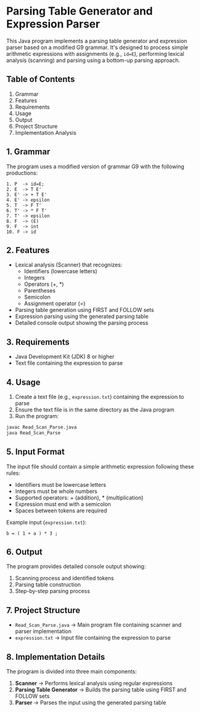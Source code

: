# Parsing Table Generator and Expression Parser

This Java program implements a parsing table generator and expression parser based on a modified G9 grammar. It's designed to process simple arithmetic expressions with assignments (e.g., `id=E`), performing lexical analysis (scanning) and parsing using a bottom-up parsing approach.


## Table of Contents

  1. Grammar
  2. Features
  3. Requirements
  4. Usage
  5. Output
  6. Project Structure
  7. Implementation Analysis


## 1. Grammar

The program uses a modified version of grammar G9 with the following productions:
```
1. P  -> id=E;
2. E  -> T E'
3. E' -> + T E'
4. E' -> epsilon
5. T  -> F T'
6. T' -> * F T'
7. T' -> epsilon
8. F  -> (E)
9. F  -> int
10. F -> id
```


## 2. Features

- Lexical analysis (Scanner) that recognizes:
  - Identifiers (lowercase letters)
  - Integers
  - Operators (+, *)
  - Parentheses
  - Semicolon
  - Assignment operator (=)
- Parsing table generation using FIRST and FOLLOW sets
- Expression parsing using the generated parsing table
- Detailed console output showing the parsing process


## 3. Requirements

- Java Development Kit (JDK) 8 or higher
- Text file containing the expression to parse


## 4. Usage

1. Create a text file (e.g., `expression.txt`) containing the expression to parse
2. Ensure the text file is in the same directory as the Java program
3. Run the program:
```bash
javac Read_Scan_Parse.java
java Read_Scan_Parse
```


## 5. Input Format

The input file should contain a simple arithmetic expression following these rules:
- Identifiers must be lowercase letters
- Integers must be whole numbers
- Supported operators: + (addition), * (multiplication)
- Expression must end with a semicolon
- Spaces between tokens are required

Example input (`expression.txt`):
```
b = ( 1 + a ) * 3 ;
```


## 6. Output

The program provides detailed console output showing:
1. Scanning process and identified tokens
2. Parsing table construction
3. Step-by-step parsing process


## 7. Project Structure

- `Read_Scan_Parse.java` → Main program file containing scanner and parser implementation
- `expression.txt` → Input file containing the expression to parse


## 8. Implementation Details

The program is divided into three main components:
1. **Scanner** → Performs lexical analysis using regular expressions
2. **Parsing Table Generator** → Builds the parsing table using FIRST and FOLLOW sets
3. **Parser** → Parses the input using the generated parsing table

